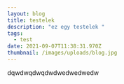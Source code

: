 ```yaml
---
layout: blog
title: testelek
description: "ez egy testelek "
tags:
  - test
date: 2021-09-07T11:38:31.970Z
thumbnail: /images/uploads/blog.jpg
---
```

dqwdwqdwqdwdwedwedwedw